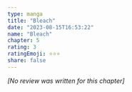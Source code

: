 ```yaml
---
type: manga
title: "Bleach"
date: "2023-08-15T16:53:22"
name: "Bleach"
chapter: 5
rating: 3
ratingEmoji: ⭐️⭐️⭐️
share: false
---
```


_[No review was written for this chapter]_
